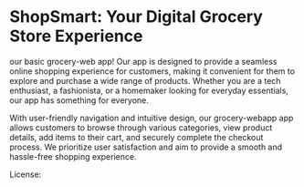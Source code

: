 # ShopSmart: Your Digital Grocery Store Experience

our basic grocery-web app! Our app is designed to provide a seamless online shopping experience for customers, making it convenient for them to explore and purchase a wide range of products. Whether you are a tech enthusiast, a fashionista, or a homemaker looking for everyday essentials, our app has something for everyone.

With user-friendly navigation and intuitive design, our grocery-webapp app allows customers to browse through various categories, view product details, add items to their cart, and securely complete the checkout process. We prioritize user satisfaction and aim to provide a smooth and hassle-free shopping experience.

License:
